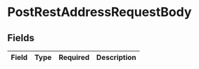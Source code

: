 # PostRestAddressRequestBody


## Fields

| Field       | Type        | Required    | Description |
| ----------- | ----------- | ----------- | ----------- |